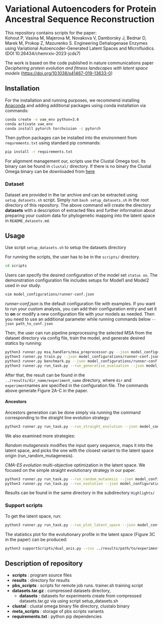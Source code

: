 # Variational Autoencoders for Protein Ancestral Sequence Reconstruction

This repository contains scripts for the paper:<br>
Kohout P, Vasina M, Majerova M, Novakova V, Damborsky J, Bednar D, Marek M, Prokop Z, Mazurenko S. Engineering Dehalogenase Enzymes using Variational Autoencoder-Generated Latent Spaces and Microfluidics. (DOI 10.26434/chemrxiv-2023-jcds7)

The work is based on the code published in nature communications paper <em>Deciphering protein evolution and fitness
landscapes with latent space models</em> (https://doi.org/10.1038/s41467-019-13633-0)

## Installation

For the installation and running purposes, we recommend installing [Anaconda](https://www.anaconda.com/products/distribution) and adding additional packages using conda installation via commands:

```bash
conda create -n vae_env python=3.6
conda activate vae_env
conda install pytorch torchvision -c pytorch
```
Then python packages can be installed into the environment from ``requrements.txt`` using standard pip commands:
```bash
pip install -r requirements.txt
``` 
For alignment management our, scripts use the Clustal Omega tool. Its binary can be found in ``clustal/`` directory. If there is no binary the Clustal Omega binary can be downloaded from [here](http://www.clustal.org/omega/)

### Dataset

Dataset are provided in the tar archive and can be extracted using `setup_datasets.sh` script. 
Simply run `bash setup_datasets.sh` in the root directory of this repository.
The above command will create the directory **datasets** with a description of extracted files and further information
about preparing your custom data for phylogenetic mapping into the latent space in `README_datasets.md`.

## Usage

Use script ``setup_datasets.sh`` to setup the datasets directory

For running the scripts, the user has to be in the ``scripts/`` directory. 

```bash
cd scripts
```
Users can specify the desired configuration of the model set ``status on``.
The demonstration configuration file includes setups for Model1 and Model2 used in our study.

```bash
vim model_configurations/runner-conf.json
```
<em>runner-conf.json</em> is the default configuration file with examples.
If you want to run your custom analysis, you can add their configuration entry and set it to **on**
or modify a new configuration file with your models as needed. Then you need to use an additional
parameter while running commands below `--json path_to_conf.json`

Then, the user can run pipeline preprocessing the selected MSA from the dataset directory via config file, train the model, and generate desired statics by running:


```bash
python3 runner.py msa_handlers/msa_preprocessor.py --json model_configurations/runner-conf.json
python3 runner.py train.py --json model_configurations/runner-conf.json
python3 runner.py benchmark.py --json model_configurations/runner-conf.json
python3 runner.py run_task.py --run_generative_evaluation --json model_configurations/runner-conf.json
```
After that, the result can be found in the ``../results/dir_name/experiment_name`` directory, where ``dir`` and ``experiment``names are specified in the configuration file. 
The commands above generate Figure 2A-C in the paper.

#### Ancestors
Ancestors generation can be done simply via running the command corresponding to the straight line evolution strategy:

```bash
python3 runner.py run_task.py --run_straight_evolution --json model_configurations/runner-conf.json
``` 

We also examined more strategies: 

<em>Random mutagenesis</em> modifies the input query sequence, maps it into the latent space, and picks the one with 
the closest variant to the latent space origin (run_random_mutagenesis).

<em>CMA-ES evolution</em> multi-objective optimization in the latent space.
We focused on the simple straight evolutionary strategy in our paper.
```bash
python3 runner.py run_task.py --run_random_mutanesis --json model_configurations/runner-conf.json
python3 runner.py run_task.py --run_evolution --json model_configurations/runner-conf.json
``` 
Results can be found in the same directory in the subdirectory ``Highlights/``

### Support scripts

To get the latent space, run:
```bash
python3 runner.py run_task.py --run_plot_latent_space --json model_configurations/runner-conf.json
```

The statistics plot for the evolutionary profile in the latent space (Figure 3C in the paper) can be produced:

```bash
python3 supportScripts/dual_axis.py --csv ../results/path/to/experiment/higlight_dir/selected_strategy_profile.csv --pos ""
```

## Description of repository

- **scripts**  : program source files
- **results**  : directory for results
- **pbs_scripts** : scripts for remote job runs. trainer.sh training script
- **datasets.tar.gz** : compressed datasets directory, 
  - **datasets** : datasets for experiments create from compressed datasets.tar.gz via using script setup_datasets.sh
- **clustal**  : clustal omega binary file directory, clustalo binary
- **meta_scripts** : storage of pbs scripts variants 
- **requirements.txt** : python pip dependencies
